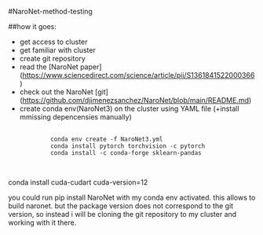 #NaroNet-method-testing

##how it goes: 
- get access to cluster
- get familiar with cluster
- create git repository 
- read the [NaroNet paper] (https://www.sciencedirect.com/science/article/pii/S1361841522000366) 
- check out the NaroNet [git] (https://github.com/djimenezsanchez/NaroNet/blob/main/README.md)
- create conda env(NaroNet3) on the cluster using YAML file (+install mmissing depencensies manually)


<div class="highlight">
    <pre tabindex="0" class="chroma">
        <code class="language-fallback" data-lang="fallback">
            conda env create -f NaroNet3.yml 
            conda install pytorch torchvision -c pytorch
            conda install -c conda-forge sklearn-pandas
        </code>
    </pre>
</div>


conda install cuda-cudart cuda-version=12



you could run pip install NaroNet with my conda env activated. this allows to build naronet. but the package version does not correspond to the git version, so instead i will be cloning the git repository to my cluster and working with it there. 


